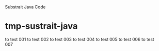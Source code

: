 Substrait Java Code
# tmp-sustrait-java

to test 001
to test 002
to test 003
to test 004
to test 005
to test 006
to test 007
